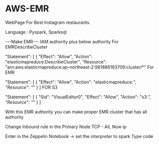 # AWS-EMR
WebPage For Best Instagram restaurants.

Language : Pyspark, Sparksql

---Make EMR---
IAM authority 
plus below authority
For EMRDescribeCluster


"Statement": [
        {
            "Effect": "Allow",
            "Action": "elasticmapreduce:DescribeCluster",
            "Resource": "arn:aws:elasticmapreduce:ap-northeast-2:981886163709:cluster/*"
For EMR


"Statement": [
        {
            "Effect": "Allow",
            "Action": "elasticmapreduce:*",
            "Resource": "*"
        }
    ]
FOR S3


"Statement": [
        {
            "Sid": "VisualEditor0",
            "Effect": "Allow",
            "Action": "s3:*",
            "Resource": "*"
        }
    ]

    
With this EMR authority you can make proper EMR cluster that has all authority

Change Inbound rule in the Primary Node
TCP - All, Now ip 

Enter in the Zeppelin Notebook -> set the interpreter to spark
Type code

